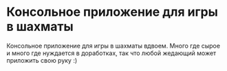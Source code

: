 # Консольное приложение для игры в шахматы
Консольное приложение для игры в шахматы вдвоем. Много где сырое и много где нуждается в доработках, так что любой жедающий может приложить свою руку :)
